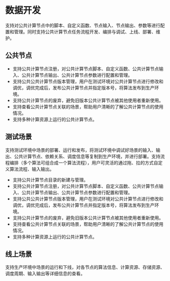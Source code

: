 # 数据开发

支持对公共计算节点中的脚本、自定义函数、节点输入、节点输出、参数等进行配置和管理。同时支持公共计算节点任务流程开发、编排与调试、上线、部署、维护。

## 公共节点

-   支持公共计算节点注册，对公共计算节点脚本、自定义函数、公共计算节点输入、公共计算节点输出、公共计算节点参数进行配置和管理。
-   支持公共公共计算节点版本管理，用户在测试环境对公共计算节点进行修改和调优，调优完成后，发布公共计算节点并指定版本号，将算法发布到生产环境。
-   支持公共计算节点的废弃，避免旧版本公共计算节点被其他使用者重新使用。
-   支持查看公共计算节点关联的场景，帮助用户清晰的了解公共计算节点的使用情况。
-   支持多种计算资源上运行的公共计算节点。

## 测试场景

支持测试环境中场景的部署、运行和发布，将测试环境中调试好场景的输入、输出、公共计算节点、依赖关系、调度信息等复制到生产环境，并进行部署。支持流程编排（多个算法可组合成一个算法流程），用户可灵活的通过拖、拉的方式自定义算法流程、输入输出。

-   支持公共计算节点目录的新建与管理。
-   支持公共计算节点注册，对公共计算节点脚本、自定义函数、公共计算节点输入、公共计算节点输出、公共计算节点参数进行配置和管理。
-   支持公共公共计算节点版本管理，用户在测试环境对公共计算节点进行修改和调优，调优完成后，发布公共计算节点并指定版本号，将算法发布到生产环境。
-   支持公共计算节点的废弃，避免旧版本公共计算节点被其他使用者重新使用。
-   支持查看公共计算节点关联的场景，帮助用户清晰的了解公共计算节点的使用情况。
-   支持多种计算资源上运行的公共计算节点。

## 线上场景

支持生产环境中场景的运行和下线，对各节点的算法信息、计算资源、存储资源、调度周期、输入输出等详细信息的查看。

